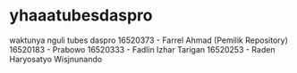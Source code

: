 # yhaaatubesdaspro
waktunya nguli tubes daspro
16520373 - Farrel Ahmad (Pemilik Repository)
16520183 - Prabowo 
16520333 - Fadlin Izhar Tarigan
16520253 - Raden Haryosatyo Wisjnunando
